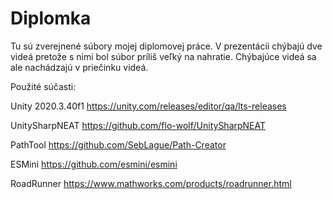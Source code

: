 # Diplomka
Tu sú zverejnené súbory mojej diplomovej práce.
V prezentácii chýbajú dve videá pretože s nimi bol súbor príliš veľký na nahratie.
Chýbajúce videá sa ale nachádzajú v priečinku videá.


Použité súčasti:

Unity 2020.3.40f1	    https://unity.com/releases/editor/qa/lts-releases

UnitySharpNEAT	      https://github.com/flo-wolf/UnitySharpNEAT

PathTool		          https://github.com/SebLague/Path-Creator

ESMini		            https://github.com/esmini/esmini

RoadRunner		        https://www.mathworks.com/products/roadrunner.html

